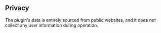 ## Privacy

The plugin's data is entirely sourced from public websites, and it does not collect any user information during operation.